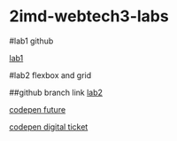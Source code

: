 # 2imd-webtech3-labs

#lab1 github

[lab1](https://github.com/GlennVanLaere/2imd-webtechadvanced-portfolio/tree/Lab1)

#lab2 flexbox and grid

##github branch link 
[lab2](https://github.com/GlennVanLaere/2imd-webtechadvanced-portfolio/tree/Lab2)

[codepen future](https://codepen.io/glenn-van-laere/pen/PobQMqX)

[codepen digital ticket](https://codepen.io/glenn-van-laere/pen/WNoMVQV)


